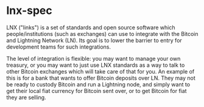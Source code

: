 # lnx-spec

LNX ("links") is a set of standards and open source software which people/institutions (such as exchanges) can use to integrate with the Bitcoin and Lightning Network (LN). Its goal is to lower the barrier to entry for development teams for such integrations.

The level of integration is flexible: you may want to manage your own treasury, or you may want to just use LNX standards as a way to talk to other Bitcoin exchanges which will take care of that for you. An example of this is for a bank that wants to offer Bitcoin deposits over LN. They may not be ready to custody Bitcoin and run a Lightning node, and simply want to get their local fiat currency for Bitcoin sent over, or to get Bitcoin for fiat they are selling.
